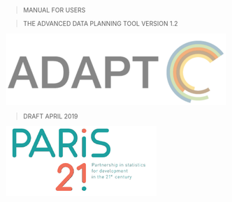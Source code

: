> MANUAL FOR USERS

> THE ADVANCED DATA PLANNING TOOL VERSION 1.2

<img src="ADAPTmedia\media\image1.png" class="logo1" />



> DRAFT APRIL 2019


<img src="ADAPTmedia\media\image2.png" class="logo2" />
